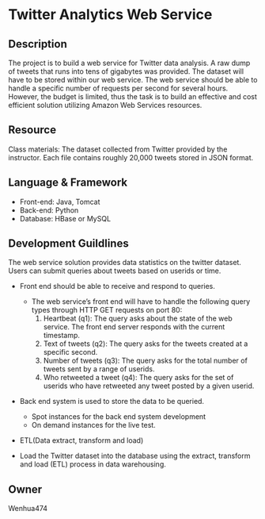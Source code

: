 # Twitter Analytics Web Service

Description
-----------

The project is to build a web service for Twitter data analysis. A raw dump of tweets that runs into tens of gigabytes was provided. The dataset will have to be stored within our web service. The web service should be able to handle a specific number of requests per second for several hours. However, the budget is limited, thus the task is to build an effective and cost efficient solution utilizing Amazon Web Services resources.


Resource
--------
Class materials: The dataset collected from Twitter provided by the instructor. Each file contains roughly 20,000 tweets stored in JSON format.

Language & Framework
--------------------
+ Front-end: Java, Tomcat
+ Back-end: Python
+ Database: HBase or MySQL

Development Guildlines 
----------------------
The web service solution provides data statistics on the twitter dataset. Users can submit queries about tweets based on userids or time.

- Front end should be able to receive and respond to queries.
  * The web service’s front end will have to handle the following query types through HTTP GET requests on port 80:
     1. Heartbeat (q1): The query asks about the state of the web service. The front end server responds with the current timestamp.
     2. Text of tweets (q2): The query asks for the tweets created at a specific second.
     3. Number of tweets (q3): The query asks for the total number of tweets sent by a range of userids.
     4. Who retweeted a tweet (q4): The query asks for the set of userids who have retweeted any tweet posted by a given userid.

- Back end system is used to store the data to be queried.
  * Spot instances for the back end system development
  * On demand instances for the live test.

- ETL(Data extract, transform and load)
 * Load the Twitter dataset into the database using the extract, transform and load (ETL) process in data warehousing.

Owner
-----
Wenhua474
